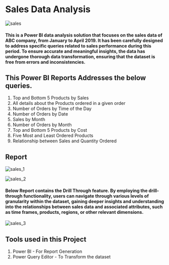 # Sales Data Analysis
![sales](https://github.com/Meriyan99/Sales_Data_Analysis/assets/128514985/1c2f0e10-9628-4c3b-b75b-c90279d67dd3)

#### This is a Power BI data analysis solution that focuses on the sales data of ABC company, from January to April 2019. It has been carefully designed to address specific queries related to sales performance during this period. To ensure accurate and meaningful insights, the data has undergone thorough data transformation, ensuring that the dataset is free from errors and inconsistencies.

## This Power BI Reports Addresses the below queries.
1. Top and Bottom 5 Products by Sales
2. All details about the Products ordered in a given order
3. Number of Orders by Time of the Day
4. Number of Orders by Date
5. Sales by Month
6. Number of Orders by Month
7. Top and Bottom 5 Products by Cost
8. Five Most and Least Ordered Products
9. Relationship between Sales and Quantity Ordered

## Report
![sales_1](https://github.com/Meriyan99/Sales_Data_Analysis/assets/128514985/facc94e9-e008-4fbe-aaba-84fe823db72c)

![sales_2](https://github.com/Meriyan99/Sales_Data_Analysis/assets/128514985/94399d6b-b641-4f52-94d0-46a5cb8d9ae2)


#### Below Report contains the Drill Through feature. By employing the drill-through functionality, users can navigate through various levels of granularity within the dataset, gaining deeper insights and understanding into the relationships between sales data and associated attributes, such as time frames, products, regions, or other relevant dimensions.

![sales_3](https://github.com/Meriyan99/Sales_Data_Analysis/assets/128514985/5631a966-734d-4212-bc9f-c8998127f081)

## Tools used in this Project
1. Power BI   -  For Report Generation
2. Power Query Editor   -  To Transform the dataset
